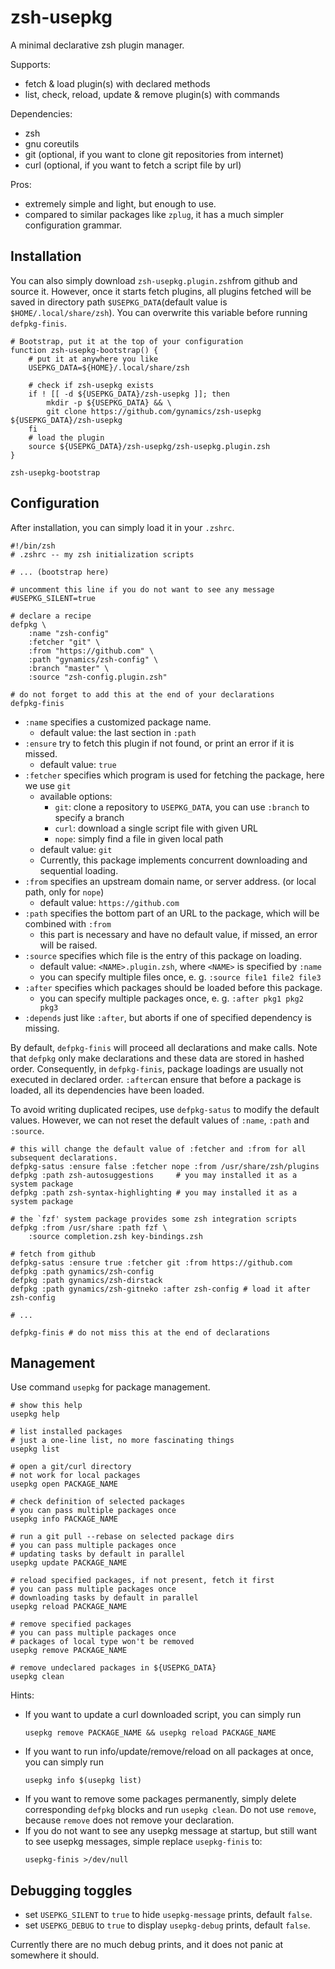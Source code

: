 # zsh-usepkg

A minimal declarative zsh plugin manager.

Supports:
- fetch & load plugin(s) with declared methods
- list, check, reload, update & remove plugin(s) with commands

Dependencies:
- zsh
- gnu coreutils
- git (optional, if you want to clone git repositories from internet)
- curl (optional, if you want to fetch a script file by url)

Pros:
- extremely simple and light, but enough to use.
- compared to similar packages like `zplug`, it has a much simpler configuration grammar.

## Installation

You can also simply download `zsh-usepkg.plugin.zsh`from github and source it. However, once it starts fetch plugins, all plugins fetched will be saved in directory path `$USEPKG_DATA`(default value is `$HOME/.local/share/zsh`). You can overwrite this variable before running `defpkg-finis`.

``` shell
# Bootstrap, put it at the top of your configuration
function zsh-usepkg-bootstrap() {
    # put it at anywhere you like
    USEPKG_DATA=${HOME}/.local/share/zsh

    # check if zsh-usepkg exists
    if ! [[ -d ${USEPKG_DATA}/zsh-usepkg ]]; then
        mkdir -p ${USEPKG_DATA} && \
        git clone https://github.com/gynamics/zsh-usepkg ${USEPKG_DATA}/zsh-usepkg
    fi
    # load the plugin
    source ${USEPKG_DATA}/zsh-usepkg/zsh-usepkg.plugin.zsh
}

zsh-usepkg-bootstrap
```

## Configuration

After installation, you can simply load it in your `.zshrc`.

``` shell
#!/bin/zsh
# .zshrc -- my zsh initialization scripts

# ... (bootstrap here)

# uncomment this line if you do not want to see any message
#USEPKG_SILENT=true

# declare a recipe
defpkg \
    :name "zsh-config"
    :fetcher "git" \
    :from "https://github.com" \
    :path "gynamics/zsh-config" \
    :branch "master" \
    :source "zsh-config.plugin.zsh"

# do not forget to add this at the end of your declarations
defpkg-finis
```

- `:name` specifies a customized package name.
  - default value: the last section in `:path`
- `:ensure` try to fetch this plugin if not found, or print an error if it is missed.
  - default value: `true`
- `:fetcher` specifies which program is used for fetching the package, here we use `git`
  - available options:
    - `git`: clone a repository to `USEPKG_DATA`, you can use `:branch` to specify a branch
    - `curl`: download a single script file with given URL
    - `nope`: simply find a file in given local path
  - default value: `git`
  - Currently, this package implements concurrent downloading and sequential loading.
- `:from` specifies an upstream domain name, or server address. (or local path, only for `nope`)
  - default value: `https://github.com`
- `:path` specifies the bottom part of an URL to the package, which will be combined with `:from`
  - this part is necessary and have no default value, if missed, an error will be raised.
- `:source` specifies which file is the entry of this package on loading.
  - default value: `<NAME>.plugin.zsh`, where `<NAME>` is specified by `:name`
  - you can specify multiple files once, e. g. `:source file1 file2 file3`
- `:after` specifies which packages should be loaded before this package.
  - you can specify multiple packages once, e. g. `:after pkg1 pkg2 pkg3`
- `:depends` just like `:after`, but aborts if one of specified dependency is missing.

By default, `defpkg-finis` will proceed all declarations and make calls. Note that `defpkg` only make declarations and these data are stored in hashed order. Consequently, in `defpkg-finis`, package loadings are usually not executed in declared order. `:after`can ensure that before a package is loaded, all its dependencies have been loaded.

To avoid writing duplicated recipes, use `defpkg-satus` to modify the default values. However, we can not reset the default values of `:name`, `:path` and `:source`.

``` shell
# this will change the default value of :fetcher and :from for all subsequent declarations.
defpkg-satus :ensure false :fetcher nope :from /usr/share/zsh/plugins
defpkg :path zsh-autosuggestions     # you may installed it as a system package
defpkg :path zsh-syntax-highlighting # you may installed it as a system package

# the `fzf' system package provides some zsh integration scripts
defpkg :from /usr/share :path fzf \
    :source completion.zsh key-bindings.zsh

# fetch from github
defpkg-satus :ensure true :fetcher git :from https://github.com
defpkg :path gynamics/zsh-config
defpkg :path gynamics/zsh-dirstack
defpkg :path gynamics/zsh-gitneko :after zsh-config # load it after zsh-config

# ...

defpkg-finis # do not miss this at the end of declarations
```

## Management

Use command `usepkg` for package management.

```shell
# show this help
usepkg help

# list installed packages
# just a one-line list, no more fascinating things
usepkg list

# open a git/curl directory
# not work for local packages
usepkg open PACKAGE_NAME

# check definition of selected packages
# you can pass multiple packages once
usepkg info PACKAGE_NAME

# run a git pull --rebase on selected package dirs
# you can pass multiple packages once
# updating tasks by default in parallel
usepkg update PACKAGE_NAME

# reload specified packages, if not present, fetch it first
# you can pass multiple packages once
# downloading tasks by default in parallel
usepkg reload PACKAGE_NAME

# remove specified packages
# you can pass multiple packages once
# packages of local type won't be removed
usepkg remove PACKAGE_NAME

# remove undeclared packages in ${USEPKG_DATA}
usepkg clean
```

Hints:
- If you want to update a curl downloaded script, you can simply run
  ``` shell
  usepkg remove PACKAGE_NAME && usepkg reload PACKAGE_NAME
  ```
- If you want to run info/update/remove/reload on all packages at once, you can simply run
  ```shell
  usepkg info $(usepkg list)
  ```
- If you want to remove some packages permanently, simply delete corresponding `defpkg` blocks and run `usepkg clean`. Do not use `remove`, because `remove` does not remove your declaration.
- If you do not want to see any usepkg message at startup, but still want to see usepkg messages, simple replace `usepkg-finis` to:
  ``` shell
  usepkg-finis >/dev/null
  ```

## Debugging toggles

- set `USEPKG_SILENT` to `true` to hide `usepkg-message` prints, default `false`.
- set `USEPKG_DEBUG` to `true` to display `usepkg-debug` prints, default `false`.

Currently there are no much debug prints, and it does not panic at somewhere it should.
